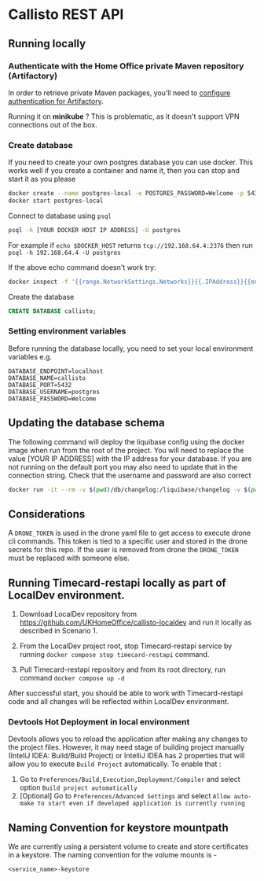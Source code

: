 # Callisto REST API

## Running locally

### Authenticate with the Home Office private Maven repository (Artifactory)

In order to retrieve private Maven packages, you’ll need to [configure authentication for Artifactory](https://collaboration.homeoffice.gov.uk/display/EAHW/Artifactory).

Running it on **minikube** ? This is problematic, as it doesn't support VPN connections out of the box. 

### Create database

If you need to create your own postgres database you can use docker. This works well if you create a container and name it, then you can stop and start it as you please

```sh
docker create --name postgres-local -e POSTGRES_PASSWORD=Welcome -p 5432:5432 postgres:11.5-alpine
docker start postgres-local
```

Connect to database using `psql`

```sh
psql -h [YOUR DOCKER HOST IP ADDRESS] -U postgres
```

For example if `echo $DOCKER_HOST` returns `tcp://192.168.64.4:2376` then run `psql -h 192.168.64.4 -U postgres`

If the above echo command doesn't work try:
```sh
docker inspect -f '{{range.NetworkSettings.Networks}}{{.IPAddress}}{{end}}' postgres-local
```
Create the database
```sql
CREATE DATABASE callisto;
```

### Setting environment variables 

Before running the database locally, you need to set your local environment variables e.g.

```
DATABASE_ENDPOINT=localhost
DATABASE_NAME=callisto
DATABASE_PORT=5432
DATABASE_USERNAME=postgres
DATABASE_PASSWORD=Welcome
```

## Updating the database schema

The following command will deploy the liquibase config using the docker image when run from the root of the project.
You will need to replace the value [YOUR IP ADDRESS] with the IP address for your database. If you are not running on the default port you may also need to update that in the connection string. Check that the username and password are also correct

```sh
docker run -it --rm -v $(pwd)/db/changelog:/liquibase/changelog -v $(pwd)/db/sql:/liquibase/sql liquibase/liquibase  --url="jdbc:postgresql://[YOUR IP ADDRESS]:5432/callisto" --changeLogFile=changelog/db.changelog-main.yml --username=postgres --password=Welcome update
```


## Considerations
A `DRONE_TOKEN` is used in the drone yaml file to get access to execute drone cli commands. This token is tied to a specific user and stored in the drone secrets for this repo. If the user is removed from drone the `DRONE_TOKEN` must be replaced with someone else.


## Running Timecard-restapi locally as part of LocalDev environment.

1. Download LocalDev repository from https://github.com/UKHomeOffice/callisto-localdev and run it locally as described in Scenario 1.

2. From the LocalDev project root, stop Timecard-restapi service by running `docker compose stop timecard-restapi` command.

3. Pull Timecard-restapi repository and from its root directory, run command `docker compose up -d` 

After successful start, you should be able to work with Timecard-restapi code and all changes will be reflected within LocalDev environment.


### Devtools Hot Deployment in local environment

Devtools allows you to reload the application after making any changes to the project files. 
However, it may need stage of building project manually (InteliJ IDEA: Build/Build Project)
or  IntelliJ IDEA has 2 properties that will allow you to execute `Build Project` automatically. To enable that :
   1) Go to `Preferences/Build,Execution,Deployment/Compiler` and select option
      `Build project automatically`
   2) [Optional] Go to `Preferences/Advanced Settings` and select `Allow auto-make to start even if developed application is currently running`

## Naming Convention for keystore mountpath

We are currently using a persistent volume to create and store certificates in a keystore. The naming convention for the volume mounts is - 
```
<service_name>-keystore
```


